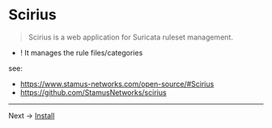 # Scirius

> Scirius is a web application for Suricata ruleset management.

 * ! It manages the rule files/categories

see:

 * https://www.stamus-networks.com/open-source/#Scirius
 *  https://github.com/StamusNetworks/scirius

----
Next -> [Install](install.md)
